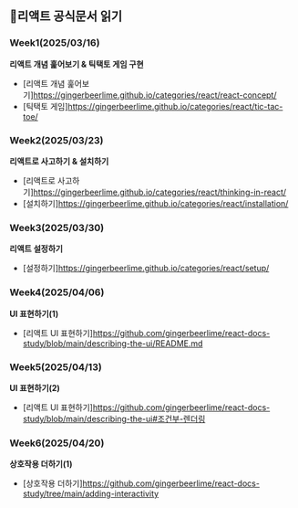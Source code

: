 ## 📖리액트 공식문서 읽기

### Week1(2025/03/16)

**리액트 개념 훑어보기 & 틱택토 게임 구현**
- [리액트 개념 훑어보기]https://gingerbeerlime.github.io/categories/react/react-concept/
- [틱택토 게임]https://gingerbeerlime.github.io/categories/react/tic-tac-toe/

### Week2(2025/03/23)

**리액트로 사고하기 & 설치하기**
- [리액트로 사고하기]https://gingerbeerlime.github.io/categories/react/thinking-in-react/
- [설치하기]https://gingerbeerlime.github.io/categories/react/installation/

### Week3(2025/03/30)

**리액트 설정하기**
- [설정하기]https://gingerbeerlime.github.io/categories/react/setup/

### Week4(2025/04/06)

**UI 표현하기(1)**
- [리액트 UI 표현하기]https://github.com/gingerbeerlime/react-docs-study/blob/main/describing-the-ui/README.md

### Week5(2025/04/13)

**UI 표현하기(2)**
- [리액트 UI 표현하기]https://github.com/gingerbeerlime/react-docs-study/blob/main/describing-the-ui#조건부-렌더링

### Week6(2025/04/20)

**상호작용 더하기(1)**
- [상호작용 더하기]https://github.com/gingerbeerlime/react-docs-study/tree/main/adding-interactivity

